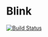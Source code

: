 # Blink

[![Build Status](https://travis-ci.org/one-more-minute/Blink.jl.svg?branch=master)](https://travis-ci.org/one-more-minute/Blink.jl)
